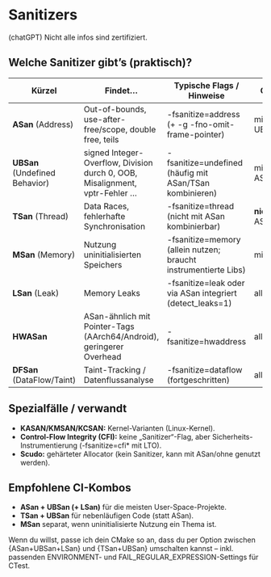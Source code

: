 # Sanitizers

(chatGPT) Nicht alle infos sind zertifiziert.

## Welche Sanitizer gibt’s (praktisch)?

| Kürzel | Findet… | Typische Flags / Hinweise | Combine | Suppoert (kurz) |
| - | - | - | - | - |
| **ASan** (Address) | Out-of-bounds, use-after-free/scope, double free, teils  | -fsanitize=address (+ -g -fno-omit-frame-pointer) | mit UBSan/LSan | Clang/GCC: Linux/macOS/Win; MSVC: ASan |
| **UBSan** (Undefined Behavior) | signed Integer-Overflow, Division durch 0, OOB, Misalignment, vptr-Fehler … | -fsanitize=undefined (häufig mit ASan/TSan kombinieren) | mit ASan/TSan | Clang/GCC/MSVC |
| **TSan** (Thread) | Data Races, fehlerhafte Synchronisation | -fsanitize=thread (nicht mit ASan kombinierbar) | **nicht** mit ASan | Clang: Linux/macOS |
| **MSan** (Memory) | Nutzung uninitialisierten Speichers | -fsanitize=memory (allein nutzen; braucht instrumentierte Libs) | mit ASan | v. a. Linux (Clang) |
| **LSan** (Leak) | Memory Leaks | -fsanitize=leak oder via ASan integriert (detect_leaks=1) | allein | Clang: Linux, alle Deps instrumentiert |
| **HWASan** | ASan-ähnlich mit Pointer-Tags (AArch64/Android), geringerer Overhead | -fsanitize=hwaddress | allein | Clang: AArch64/Android |
| **DFSan** (DataFlow/Taint) | Taint-Tracking / Datenflussanalyse | -fsanitize=dataflow (fortgeschritten) | allein | Clang (fortgeschritten) |

## Spezialfälle / verwandt

- **KASAN/KMSAN/KCSAN:** Kernel-Varianten (Linux-Kernel).
- **Control-Flow Integrity (CFI):** keine „Sanitizer“-Flag, aber Sicherheits-Instrumentierung (-fsanitize=cfi* mit LTO).
- **Scudo:** gehärteter Allocator (kein Sanitizer, kann mit ASan/ohne genutzt werden).

## Empfohlene CI-Kombos

- **ASan + UBSan (+ LSan)** für die meisten User-Space-Projekte.
- **TSan + UBSan** für nebenläufigen Code (statt ASan).
- **MSan** separat, wenn uninitialisierte Nutzung ein Thema ist.

Wenn du willst, passe ich dein CMake so an, dass du per Option zwischen {ASan+UBSan+LSan} und {TSan+UBSan} umschalten kannst – inkl. passenden ENVIRONMENT- und FAIL_REGULAR_EXPRESSION-Settings für CTest.

